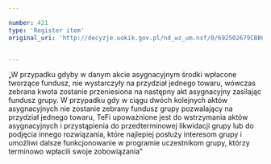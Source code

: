 ```yaml
---

number: 421
type: 'Register item'
original_uri: 'http://decyzje.uokik.gov.pl/nd_wz_um.nsf/0/692502679CBBCD58C12572DD00329551?OpenDocument'


---
```


„W przypadku gdyby w danym akcie asygnacyjnym środki wpłacone tworzące fundusz, nie wystarczyły na przydział jednego towaru, wówczas zebrana kwota zostanie przeniesiona na następny akt asygnacyjny zasilając fundusz grupy. W przypadku gdy w ciągu dwóch kolejnych aktów asygnacyjnych nie zostanie zebrany fundusz grupy pozwalający na przydział jednego towaru, TeFi upoważnione jest do wstrzymania aktów asygnacyjnych i przystąpienia do przedterminowej likwidacji grupy lub do podjęcia innego rozwiązania, które najlepiej posłuży interesom grupy i umożliwi dalsze funkcjonowanie w programie uczestnikom grupy, którzy terminowo wpłacili swoje zobowiązania”
